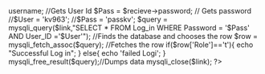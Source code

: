 <?php
$link = mysqli_connect('sql2.njit.edu','kv96','PQrAbwHR'); //Creates a connection
    if(!$link){
       die(' Could not connect: '.mysql_error());
    }
mysqli_select_db($link,'kv96') or die(mysqli_error()); //Selects the database
$request = file_get_contents('php://input'); //Gets raw informations
$recieve = json_decode($request); //Converts that raw infromation into php variable

$User = $recieve->username; //Gets User Id
$Pass = $recieve->password; // Gets password
//$User = 'kv963';
//$Pass = 'passkv';
$query = mysqli_query($link,"SELECT * FROM Log_in WHERE Password = '$Pass' AND User_ID ='$User'"); //Finds the database and chooses the row
$row = mysqli_fetch_assoc($query); //Fetches the row
if($row['Role']=='t'){
    echo "Successful Log in";
}
else{
    echo 'failed Logi';
}
mysqli_free_result($query);//Dumps data
mysqli_close($link);
?>
